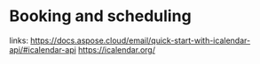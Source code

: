 # Booking and scheduling

links:
https://docs.aspose.cloud/email/quick-start-with-icalendar-api/#icalendar-api
https://icalendar.org/
